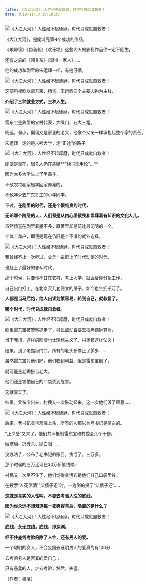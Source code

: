 ```yaml
---
title: 《大江大河》：人性经不起琢磨，时代只成就自救者！
date: 2019-11-13 18:18:35
---
```

![《大江大河》：人性经不起琢磨，时代只成就自救者！](http://p1.pstatp.com/large/pgc-image/c49df65eb9c24cf59b6467e109e81984)
 


 《大江大河》，是侯鸿亮第N个成功的作品，

 《琅琊榜》《伪装者》《欢乐颂》这些大火的影视作品你一定不陌生，

 还有之前的《闯关东》《温州一家人》....

 他的成功和剧里的宋运辉一样，有迹可循。

![《大江大河》：人性经不起琢磨，时代只成就自救者！](http://p1.pstatp.com/large/pgc-image/6efa9018f13d4eeaa965af45ea1330f5)
 


 这部电视剧以雷东宝、杨巡、宋运辉三个主要人物为主线，

 **介绍了三种就业方式，三种人生。**

![《大江大河》：人性经不起琢磨，时代只成就自救者！](http://p1.pstatp.com/large/pgc-image/db085cea275343e588f24154a89bcf48)
 


 雷东宝是典型的农村代表，大嗓门、五大三粗。

 杨巡，弱小，偏偏又是家里的老大，他像个父亲一样承担起整个家的责任。

 宋运辉，走的是以考大学，走“正途”的路子。

![《大江大河》：人性经不起琢磨，时代只成就自救者！](http://p1.pstatp.com/large/pgc-image/6af0b515b0a94a34bc9dbb982ed4943d)
 


 即便是现在，很多人仍在质疑**“读书无用论”。**

 因为太多大学生上了半辈子，

 不敌农村老家辍学回家养猪的，

 不敌年少去广东打工的小学同学。

 不过，**在剧里的时代，还是个很纯良的时代，**

 **无论哪个阶层的人，人们都是从内心里敬畏和崇拜着有知识的文化人儿。**

 虽然杨巡在剧里着墨不多，原著里却是前途最光明的一个。

 个体工商户，即便是现在仍旧是个不错的就业选择。

![《大江大河》：人性经不起琢磨，时代只成就自救者！](http://p3.pstatp.com/large/pgc-image/52aa2dcf00374eab977e9374e5e5879d)
 


 我曾经不止一次听过，父母一辈赶上了时代动荡的时代，

 也赶上了最好的奋斗时代，

 那个时候，只要你不甘在农村，考上大学，就会给你分配工作，

 自己出门打工，在北京买几套便宜的房子，如今也坐拥千万了。

 **人都是当马后炮，给人出谋划策容易，轮到自己，就软蛋了。**

 **哪个时代，时代只成就自救者。**

![《大江大河》：人性经不起琢磨，时代只成就自救者！](http://p1.pstatp.com/large/pgc-image/76b690594fcb4ab3b8d13f1ebe91e967)
 


 剧里雷东宝被警察抓走了，村民鼓动着要去找老猢狲算账，

 当下我想，这样的剧情也太理想主义了，村民都这样仗义！

 结果，到了老猢狲门口，所有的老头都停止了脚步......

 虽然雷东宝对他们好，他们收到利益，但是雷东宝倒了，

 就可能是老猢狲当老大，

 他们还是害怕自己的口袋受到危害。

 这就真实了。

 结果，雷东宝出来，村民又一次鼓动起来，这一次他们没了顾忌......

![《大江大河》：人性经不起琢磨，时代只成就自救者！](http://p1.pstatp.com/large/pgc-image/5671f4c2a5e74df593b8e112ef95f1f4)
 


 后来，老书记贪污羞愧上吊，所有的人都以为老书记是清白的。

 “正义感”又来了，他们共同抵制雷东宝和村委会几个干部。

 砸玻璃、扔砖头、抛白眼......

 没办法了，公布了老书记的账目，贪污了，三万多。

 那个时候的三万比现在30万都值钱呐~

 村民又一次坐不住了，他们觉得贪污的是他们自己口袋里钱。

 在投票“人死债清”“父债子还”时，一边倒的投了“父债子还”.....

 **这就是真实的人性呐，不要去考验人性的底线，**

 **因为你永远不想知道每一张笑容背后，隐藏的是什么？**

![《大江大河》：人性经不起琢磨，时代只成就自救者！](http://p1.pstatp.com/large/pgc-image/133c5a458c844dbe9a89b51eb19fcbc0)
 


 **底线，永无底线。底线，即深渊。**

 **经不住底线考验的除了人性，还有男人的爱。**

 一个聪明的女人，不会妄图去证明男人的爱真的有100分，

 去考验男人是否真的爱自己；

 只有愚蠢的人，才去考验，然后，失望。

 （作者：墨落）
